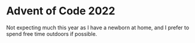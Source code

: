 # Advent of Code 2022

Not expecting much this year as I have a newborn at home, and I prefer to spend
free time outdoors if possible.
